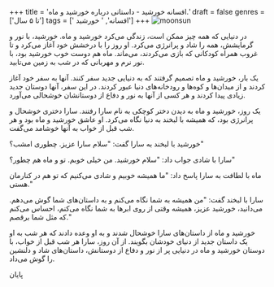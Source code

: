 +++
title = 'افسانه خورشید - داستانی درباره خورشید و ماه.'
draft = false
genres = ['تا ۵ سال']
tags = [' افسانه', ' خورشید']
+++
![moonsun](/84.MoonSun.jpg)

در دنیایی که همه چیز ممکن است، زندگی می‌کرد خورشید و ماه. خورشید، با نور و گرمایشش، همه را شاد و پرانرژی می‌کرد. او روز را با درخشش خود آغاز می‌کرد و تا غروب همراه کودکانی که بازی می‌کردند، می‌ماند. ماه هم دوست خوب خورشید بود، با نور نرم و مهربانی که در شب به زمین می‌تابید.

یک بار، خورشید و ماه تصمیم گرفتند که به دنیایی جدید سفر کنند. آنها به سفر خود آغاز کردند و از میدان‌ها و کوه‌ها و رودخانه‌های دنیا عبور کردند. در این سفر، آنها دوستان جدید زیادی پیدا کردند و هر کسی از آنها به نور و دفاع از دوستانشان خوشحالی می‌آورد.

یک روز، خورشید و ماه به دیدن دختر کوچکی به نام سارا رفتند. سارا دختری خوشحال و پرانرژی بود، که همیشه با لبخند به دنیا نگاه می‌کرد. او عاشق خورشید و ماه بود و هر شب قبل از خواب به آنها خوشامد می‌گفت.

خورشید با لبخند به سارا گفت: "سلام سارا عزیز. چطوری امشب؟"

سارا با شادی جواب داد: "سلام خورشید. من خیلی خوبم. تو و ماه هم چطور؟"

ماه با لطافت به سارا پاسخ داد: "ما همیشه خوبیم و شادی می‌کنیم که تو هم در کنارمان هستی."

سارا با لبخند گفت: "من همیشه به شما نگاه می‌کنم و به داستان‌های شما گوش می‌دهم. می‌دانید، خورشید عزیز، همیشه وقتی از روی ابرها به شما نگاه می‌کنم، احساس می‌کنم که مثل شما برقصم."

خورشید و ماه از داستان‌های سارا خوشحال شدند و به او وعده دادند که هر شب به او یک داستان جدید از دنیای خودشان بگویند. از آن روز، سارا هر شب قبل از خواب، با دوستان خورشید و ماه در دنیایی پر از نور و دفاع از دوستانش، داستان‌های شاد و دلنشین را گوش می‌داد.

پایان